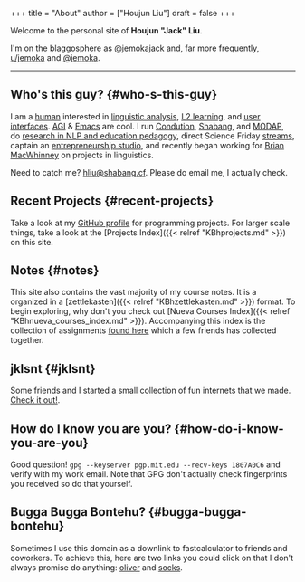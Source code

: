 +++
title = "About"
author = ["Houjun Liu"]
draft = false
+++

Welcome to the personal site of ****Houjun "Jack" Liu****.

I'm on the blaggosphere as [@jemokajack](https://twitter.com/jemokajack) and, far more frequently, [u/jemoka](https://www.reddit.com/user/Jemoka/) and [@jemoka](https://github.com/Jemoka/).

---


## Who's this guy? {#who-s-this-guy}

I am a [human](https://avatars.githubusercontent.com/u/28765741?v=4) interested in [linguistic analysis](https://arxiv.org/abs/2104.10661), [L2 learning](https://en.wikipedia.org/wiki/Second-language_acquisition), and [user interfaces](https://www.shabang.cf/). [AGI](https://en.wikipedia.org/wiki/Artificial_general_intelligence) &amp; [Emacs](https://github.com/Jemoka/.emacs.d) are cool. I run [Condution](https://www.condution.com/), [Shabang](https://www.shabang.cf/), and [MODAP](https://www.modap.io), do [research in NLP and education pedagogy](https://orcid.org/0000-0002-2156-5903), direct Science Friday [streams](https://www.youtube.com/playlist?list=PLB5KLodjBbZ40P-1R3LjMSxRbhwpS7tWu), captain an [entrepreneurship studio](https://youtu.be/CIjqZno8Noc), and recently began working for [Brian MacWhinney](https://en.wikipedia.org/wiki/Brian_MacWhinney) on projects in linguistics.

Need to catch me? [hliu@shabang.cf](mailto:hliu@shabang.cf). Please do email me, I actually check.


## Recent Projects {#recent-projects}

Take a look at my [GitHub profile](https://github.com/Jemoka/) for programming projects. For larger scale things, take a look at the [Projects Index]({{< relref "KBhprojects.md" >}}) on this site.


## Notes {#notes}

This site also contains the vast majority of my course notes. It is a organized in a [zettlekasten]({{< relref "KBhzettlekasten.md" >}}) format. To begin exploring, why don't you check out [Nueva Courses Index]({{< relref "KBhnueva_courses_index.md" >}}). Accompanying this index is the collection of assignments [found here](https://taproot3.jklsnt.com/) which a few friends has collected together.


## jklsnt {#jklsnt}

Some friends and I started a small collection of fun internets that we made. [Check it out!](https://www.jklsnt.com/).


## How do I know you are you? {#how-do-i-know-you-are-you}

Good question! `gpg --keyserver pgp.mit.edu --recv-keys 1807A0C6` and verify with my work email. Note that GPG don't actually check fingerprints you received so do that yourself.


## Bugga Bugga Bontehu? {#bugga-bugga-bontehu}

Sometimes I use this domain as a downlink to fastcalculator to friends and coworkers. To achieve this, here are two links you could click on that I don't always promise do anything: [oliver](https://oliver.jemoka.com/) and [socks](https://socks.jemoka.com/).